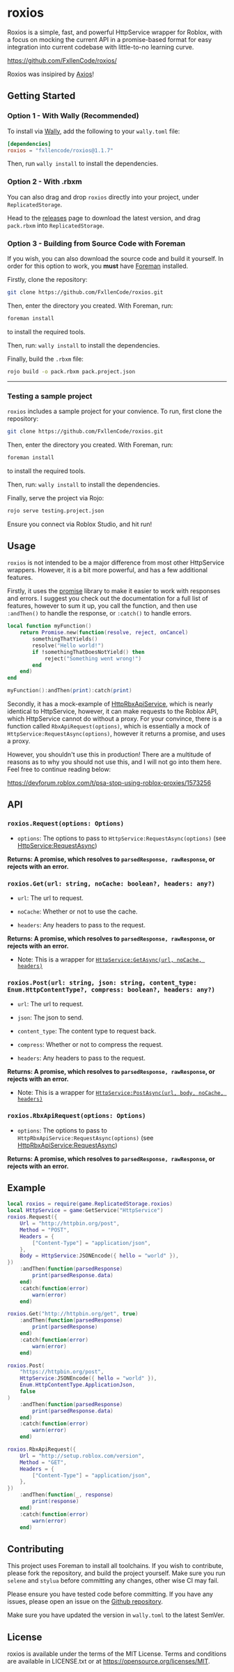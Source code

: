 # roxios

Roxios is a simple, fast, and powerful HttpService wrapper for Roblox, with a focus on mocking the current API in a promise-based format for easy integration into current codebase with little-to-no learning curve. 

https://github.com/FxllenCode/roxios/

Roxios was insipired by [Axios](https://www.npmjs.com/package/axios)!

## Getting Started

### Option 1 - With Wally (Recommended)

To install via [Wally](https://wally.run), add the following to your `wally.toml` file:

```toml
[dependencies]
roxios = "fxllencode/roxios@1.1.7"
```

Then, run `wally install` to install the dependencies.

### Option 2 - With .rbxm

You can also drag and drop `roxios` directly into your project, under `ReplicatedStorage`.

Head to the [releases](https://github.com/FxllenCode/roxios/releases) page to download the latest version, and drag `pack.rbxm` into `ReplicatedStorage`.

### Option 3 - Building from Source Code with Foreman

If you wish, you can also download the source code and build it yourself. In order for this option to work, you **must** have [Foreman](https://github.com/Roblox/foreman) installed. 

Firstly, clone the repository:

```bash
git clone https://github.com/FxllenCode/roxios.git
```

Then, enter the directory you created. With Foreman, run:

```bash
foreman install
```

to install the required tools. 

Then, run: `wally install` to install the dependencies.

Finally, build the `.rbxm` file:

```bash
rojo build -o pack.rbxm pack.project.json
``` 

<hr>

### Testing a sample project

`roxios` includes a sample project for your convience. To run, first clone the repository:

```bash
git clone https://github.com/FxllenCode/roxios.git
```

Then, enter the directory you created. With Foreman, run:

```bash
foreman install
```

to install the required tools. 

Then, run: `wally install` to install the dependencies.

Finally, serve the project via Rojo:

```bash
rojo serve testing.project.json
```

Ensure you connect via Roblox Studio, and hit run!

## Usage

`roxios` is not intended to be a major difference from most other HttpService wrappers. However, it is a bit more powerful, and has a few additional features. 

Firstly, it uses the [promise](https://github.com/evaera/roblox-lua-promise) library to make it easier to work with responses and errors. I suggest you check out the documentation for a full list of features, however to sum it up, you call the function, and then use `:andThen()` to handle the response, or `:catch()` to handle errors.

```lua
local function myFunction()
    return Promise.new(function(resolve, reject, onCancel)
        somethingThatYields()
        resolve("Hello world!")
        if !somethingThatDoesNotYield() then
            reject("Something went wrong!")
        end
    end)
end

myFunction():andThen(print):catch(print)
```


Secondly, it has a mock-example of [HttpRbxApiService](https://developer.roblox.com/en-us/api-reference/class/HttpRbxApiService), which is nearly identical to HttpService, however, it can make requests to the Roblox API, which HttpService cannot do without a proxy. For your convince, there is a function called `RbxApiRequest(options)`, which is essentially a mock of `HttpService:RequestAsync(options)`, however it returns a promise, and uses a proxy.

However, you shouldn't use this in production! There are a multitude of reasons as to why you should not use this, and I will not go into them here. Feel free to continue reading below:

https://devforum.roblox.com/t/psa-stop-using-roblox-proxies/1573256

## API

### ```roxios.Request(options: Options)```

* `options`: The options to pass to `HttpService:RequestAsync(options)` (see [HttpService:RequestAsync](https://developer.roblox.com/en-us/api-reference/function/HttpService/RequestAsync))

**Returns: A promise, which resolves to `parsedResponse, rawResponse`, or rejects with an error.**

### ```roxios.Get(url: string, noCache: boolean?, headers: any?)```

* `url`: The url to request.

* `noCache`: Whether or not to use the cache.

* `headers`: Any headers to pass to the request.

**Returns: A promise, which resolves to `parsedResponse, rawResponse`, or rejects with an error.**

* Note: This is a wrapper for [`HttpService:GetAsync(url, noCache, headers)`](https://developer.roblox.com/en-us/api-reference/function/HttpService/GetAsync)

### ```roxios.Post(url: string, json: string, content_type: Enum.HttpContentType?, compress: boolean?, headers: any?)```

* `url`: The url to request.

* `json`: The json to send.

* `content_type`: The content type to request back.

* `compress`: Whether or not to compress the request.

* `headers`: Any headers to pass to the request.

 **Returns: A promise, which resolves to `parsedResponse, rawResponse`, or rejects with an error.**

* Note: This is a wrapper for [`HttpService:PostAsync(url, body, noCache, headers)`](https://developer.roblox.com/en-us/api-reference/function/HttpService/PostAsync)

### ```roxios.RbxApiRequest(options: Options)```

* `options`: The options to pass to `HttpRbxApiService:RequestAsync(options)` (see [HttpRbxApiService:RequestAsync](https://developer.roblox.com/en-us/api-reference/function/HttpRbxApiService/RequestAsync))

**Returns: A promise, which resolves to `parsedResponse, rawResponse`, or rejects with an error.**



## Example

```lua
local roxios = require(game.ReplicatedStorage.roxios)
local HttpService = game:GetService("HttpService")
roxios.Request({
	Url = "http://httpbin.org/post",
	Method = "POST",
	Headers = {
		["Content-Type"] = "application/json",
	},
	Body = HttpService:JSONEncode({ hello = "world" }),
})
	:andThen(function(parsedResponse)
		print(parsedResponse.data)
	end)
	:catch(function(error)
		warn(error)
	end)

roxios.Get("http://httpbin.org/get", true)
	:andThen(function(parsedResponse)
		print(parsedResponse)
	end)
	:catch(function(error)
		warn(error)
	end)

roxios.Post(
	"https://httpbin.org/post",
	HttpService:JSONEncode({ hello = "world" }),
	Enum.HttpContentType.ApplicationJson,
	false
)
	:andThen(function(parsedResponse)
		print(parsedResponse.data)
	end)
	:catch(function(error)
		warn(error)
	end)

roxios.RbxApiRequest({
	Url = "http://setup.roblox.com/version",
	Method = "GET",
	Headers = {
		["Content-Type"] = "application/json",
	},
})
	:andThen(function(_, response)
		print(response)
	end)
	:catch(function(error)
		warn(error)
	end)
```

## Contributing

This project uses Foreman to install all toolchains. If you wish to contribute, please fork the repository, and build the project yourself. Make sure you run `selene` and `stylua` before committing any changes, other wise CI may fail.

Please ensure you have tested code before committing. If you have any issues, please open an issue on the [Github repository](https://github.com/FxllenCode/roxios/issues/new).

Make sure you have updated the version in `wally.toml` to the latest SemVer. 

## License

roxios is available under the terms of the MIT License. Terms and conditions are available in LICENSE.txt or at https://opensource.org/licenses/MIT.

